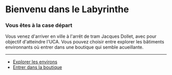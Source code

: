 #  Bienvenu dans le Labyrinthe
### Vous êtes à la case départ

Vous venez d'arriver en ville à l'arrêt de tram Jacques Dollet, avec pour objectif d'atteindre l'UCA. Vous pouvez choisir entre explorer les bâtiments environnants où entrer dans une boutique qui semble acueillante.

***
 - [Explorer les environs](https://github.com/Yacine-Oussadi/TP_Techmed_Groupe_1_Labyrinth/blob/main/crous.md)
 - [Entrer dans la boutique](https://github.com/Yacine-Oussadi/TP_Techmed_Groupe_1_Labyrinth/blob/main/Marchand.md)
